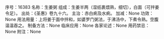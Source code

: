序号：16383
名称：生姜粥
组成：生姜半两（湿纸裹煨熟，细切），白面（可拌姜令足）。
出处：《圣惠》卷九十六。
主治：赤白痢及水痢。
加减：None
功效：None
用法用量：上将姜于面中拌和，如婆罗门粥法，于沸汤中，下煮令熟。空腹温温吞之。
制备方法：None
临床应用：None
各家论述：None
用药禁忌：None
附注：None
